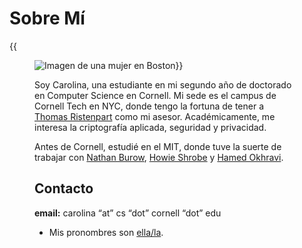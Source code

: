 # Sobre Mí
{{<figure class=figure><img src="/images/me.jpg" class="figure-img" alt="Imagen de una mujer en Boston">}}

Soy Carolina, una estudiante en mi segundo año de doctorado en Computer Science en Cornell. Mi sede es el campus de Cornell Tech en NYC, donde tengo la fortuna de tener a [Thomas Ristenpart](https://rist.tech.cornell.edu/) como mi asesor. Académicamente, me interesa la criptografía aplicada, seguridad y privacidad.

Antes de Cornell, estudié en el MIT, donde tuve la suerte de trabajar con [Nathan Burow](https://www.ll.mit.edu/biographies/nathan-h-burow), [Howie Shrobe](http://people.csail.mit.edu/hes/index.html) y [Hamed Okhravi](https://web.mit.edu/ha22286/www/index.html).

## Contacto
**email:** carolina “at” cs “dot” cornell “dot” edu
- Mis pronombres son [ella/la](https://pronombr.es/ella).
